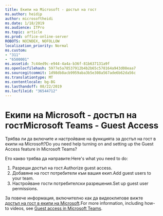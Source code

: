 ```yaml
---
title: Екипи на Microsoft - достъп на гост
ms.author: heidip
author: microsoftheidi
ms.date: 1/18/2019
ms.audience: ITPro
ms.topic: article
ms.prod: office-online-server
ROBOTS: NOINDEX, NOFOLLOW
localization_priority: Normal
ms.custom:
- "311"
- "6500001"
ms.assetid: 7c44ed9c-e944-4a4a-b36f-81b637131a9f
ms.openlocfilehash: 5977e5a78537912b4b2b65c578164a943d08eaa7
ms.sourcegitcommit: 1d98db8acb9959aba3b5e308a567ade6b62da56c
ms.translationtype: MT
ms.contentlocale: bg-BG
ms.lasthandoff: 08/22/2019
ms.locfileid: "36544712"
---
```

# <a name="microsoft-teams---guest-access"></a><span data-ttu-id="544e3-102">Екипи на Microsoft - достъп на гост</span><span class="sxs-lookup"><span data-stu-id="544e3-102">Microsoft Teams - Guest Access</span></span>

<span data-ttu-id="544e3-103">Трябва ли да включите и настройване на функцията за достъп на гост в екипи на Microsoft?</span><span class="sxs-lookup"><span data-stu-id="544e3-103">Do you need help turning on and setting up the Guest Access feature in Microsoft Teams?</span></span>

<span data-ttu-id="544e3-104">Ето какво трябва да направите:</span><span class="sxs-lookup"><span data-stu-id="544e3-104">Here's what you need to do:</span></span>

1. <span data-ttu-id="544e3-105">Разреши достъп на гост.</span><span class="sxs-lookup"><span data-stu-id="544e3-105">Authorize guest access.</span></span>
1. <span data-ttu-id="544e3-106">Добавяне на гост потребители към вашия екип.</span><span class="sxs-lookup"><span data-stu-id="544e3-106">Add guest users to your team.</span></span>
1. <span data-ttu-id="544e3-107">Настройване гости потребителски разрешения.</span><span class="sxs-lookup"><span data-stu-id="544e3-107">Set up guest user permissions.</span></span>

<span data-ttu-id="544e3-108">За повече информация, включително как да видеоклипове вижте [достъп на гост в екипи на Microsoft](https://docs.microsoft.com/microsoftteams/guest-access).</span><span class="sxs-lookup"><span data-stu-id="544e3-108">For more information, including how-to videos, see [Guest access in Microsoft Teams](https://docs.microsoft.com/microsoftteams/guest-access).</span></span>
